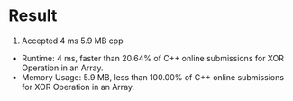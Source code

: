 # Result

1. Accepted	4 ms	5.9 MB	cpp

- Runtime: 4 ms, faster than 20.64% of C++ online submissions for XOR Operation in an Array.
- Memory Usage: 5.9 MB, less than 100.00% of C++ online submissions for XOR Operation in an Array.